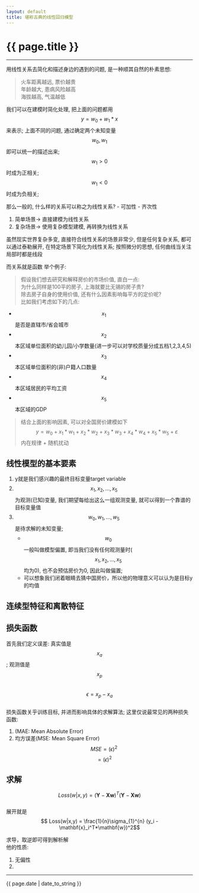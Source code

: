 ```yaml
---
layout: default
title: 堪称古典的线性回归模型
---
```


# {{ page.title }}
---
用线性关系去简化和描述身边的遇到的问题, 是一种顺其自然的朴素思想: 
> 火车距离越远, 票价越贵<br>
> 年龄越大, 患病风险越高<br>
> 海拔越高, 气温越低<br>

我们可以在建模时简化处理, 把上面的问题都用$$y = w_0 + w_1 * x$$来表示;
上面不同的问题, 通过确定两个未知变量$$w_0, w_1$$即可以统一的描述出来;
$$w_1 > 0$$时成为正相关;$$w_1 < 0$$时成为负相关;

那么一般的, 什么样的关系可以称之为线性关系?
    - 可加性
    - 齐次性
1. 简单场景-> 直接建模为线性关系
2. 复杂场景-> 使用复杂模型建模, 再转换为线性关系

虽然现实世界复杂多变, 直接符合线性关系的场景非常少, 但是任何复杂关系, 都可以通过泰勒展开, 在特定场景下简化为线性关系;
按照微分的思想, 任何曲线当关注局部时都是线段

而关系就是函数
举个例子:
> 假设我们想去研究和解释房价的市场价值, 直白一点:<br>
> 为什么同样是100平的房子, 上海就要比无锡的房子贵?<br>
> 除去房子自身的使用价值, 还有什么因素影响每平方的定价呢?<br>
> 比如我们考虑如下的几点:<br>
- $$x_1$$ 是否是直辖市/省会城市<br>
- $$x_2$$本区域单位面积的幼儿园/小学数量(进一步可以对学校质量分成五档1,2,3,4,5)<br>
- $$x_3$$本区域单位面积的(非)户籍人口数量<br>
- $$x_4$$本区域居民的平均工资<br>
- $$x_5$$本区域的GDP<br>
> 结合上面的影响因素, 可以对全国房价建模如下<br>
$$ y = w_0 + x_1*w_1 + x_2*w_2 + x_3*w_3 + x_4*w_4 + x_5*w_5 + \varepsilon $$
内在规律 + 随机扰动

## 线性模型的基本要素
1. y就是我们感兴趣的最终目标变量target variable
2. $$x_1, x_2, ..., x_5$$为观测(已知)变量, 我们期望每给出这么一组观测变量, 就可以得到一个靠谱的目标变量值
3. $$w_0, w_1, ..., w_5$$是待求解的未知变量;
    - $$w_0$$一般叫做模型偏置, 即当我们没有任何观测量时($$x_1, x_2, ..., x_5$$均为0), 也不会预估房价为0, 因此叫做偏置; 
    - 可以想象我们闭着眼睛去猜中国房价，所以他的物理意义可以认为是目标y的均值 

## 连续型特征和离散特征


## 损失函数
首先我们定义误差:
    真实值是$$x_a$$; 观测值是$$x_p$$<br>
    $$ \epsilon = x_p - x_a$$<br>
损失函数关乎训练目标, 并进而影响具体的求解算法; 这里仅说最常见的两种损失函数:<br>
1. (MAE: Mean Absolute Error)
2. 均方误差(MSE: Mean Square Error)
    $$ MSE = (\epsilon)^2 $$
    $$ = (\epsilon)^2 $$

## 求解
$$Loss(w|x,y) = (\mathbf{Y} - \mathbf{X}\mathbf{w})^T(\mathbf{Y} - \mathbf{X}\mathbf{w})$$ <br>
展开就是$$ Loss(w|x,y) = \frac{1}{n}\sigma_{1}^{n} (y_i - \mathbf{x}_i^T*\mathbf{w})^2$$

求导，取逆即可得到解析解<br>
他的性质:
1. 无偏性
2. 


---
{{ page.date | date_to_string }}
